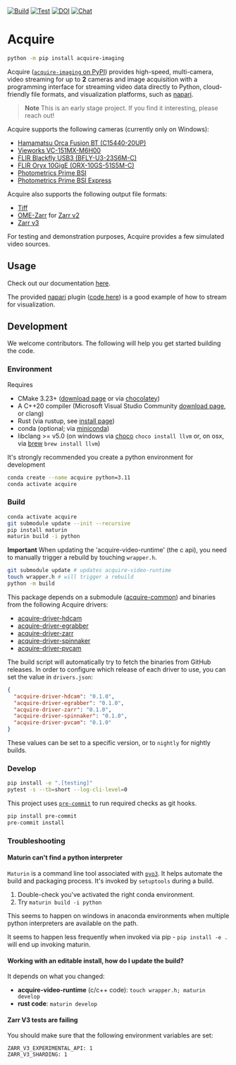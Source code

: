 [![Build](https://github.com/acquire-project/acquire-python/actions/workflows/build.yml/badge.svg)](https://github.com/acquire-project/acquire-python/actions/workflows/build.yml)
[![Test](https://github.com/acquire-project/acquire-python/actions/workflows/test_pr.yml/badge.svg)](https://github.com/acquire-project/acquire-python/actions/workflows/test_pr.yml)
[![DOI](https://zenodo.org/badge/632689876.svg)](https://zenodo.org/badge/latestdoi/632689876)
[![Chat](https://img.shields.io/badge/zulip-join_chat-brightgreen.svg)](https://acquire-imaging.zulipchat.com/)

# Acquire

```bash
python -m pip install acquire-imaging
```

Acquire ([`acquire-imaging` on PyPI](https://pypi.org/project/acquire-imaging/)) provides high-speed, multi-camera, video streaming for up to **2** cameras and image acquisition with a programming interface for streaming video data directly to Python, cloud-friendly file formats, and visualization platforms, such as [napari](https://napari.org/stable/).

> **Note** This is an early stage project. If you find it interesting, please
> reach out!

Acquire supports the following cameras (currently only on Windows):

- [Hamamatsu Orca Fusion BT (C15440-20UP)](https://www.hamamatsu.com/eu/en/product/cameras/cmos-cameras/C15440-20UP.html)
- [Vieworks VC-151MX-M6H00](https://www.visionsystech.com/products/cameras/vieworks-vc-151mx-sony-imx411-sensor-ultra-high-resolution-cmos-camera-151-mp)
- [FLIR Blackfly USB3 (BFLY-U3-23S6M-C)](https://www.flir.com/products/blackfly-usb3/?model=BFLY-U3-23S6M-C&vertical=machine+vision&segment=iis)
- [FLIR Oryx 10GigE (ORX-10GS-51S5M-C)](https://www.flir.com/products/oryx-10gige/?model=ORX-10GS-51S5M-C&vertical=machine+vision&segment=iis)
- [Photometrics Prime BSI](https://www.photometrics.com/products/prime-family/primebsi)
- [Photometrics Prime BSI Express](https://www.photometrics.com/products/prime-family/primebsiexpress)

Acquire also supports the following output file formats:

- [Tiff](https://en.wikipedia.org/wiki/TIFF)
- [OME-Zarr](https://ngff.openmicroscopy.org/latest/) for [Zarr v2](https://zarr.readthedocs.io/en/stable/spec/v2.html)
- [Zarr v3](https://zarr.readthedocs.io/en/stable/spec/v3.html)

For testing and demonstration purposes, Acquire provides a few simulated video sources.

## Usage

Check out our documentation [here](https://acquire-project.github.io/acquire-docs/). 

The provided [napari](https://napari.org/stable/) plugin ([code here](https://github.com/acquire-project/acquire-python/blob/main/python/acquire/__init__.py#L131)) is a good example of how to stream for visualization.

## Development

We welcome contributors. The following will help you get started building the
code.

### Environment

Requires

- CMake 3.23+ ([download page](https://cmake.org/download/) or via
  [chocolatey](https://community.chocolatey.org/packages/cmake))
- A C++20 compiler (Microsoft Visual Studio Community [download
  page](https://visualstudio.microsoft.com/downloads/), or clang)
- Rust (via rustup, see [install
  page](https://www.rust-lang.org/tools/install))
- conda (optional; via
  [miniconda](https://docs.conda.io/en/latest/miniconda.html))
- libclang >= v5.0 (on windows via [choco](https://chocolatey.org/) `choco
  install llvm` or, on osx, via [brew](https://brew.sh/) `brew install llvm`)

It's strongly recommended you create a python environment for development

```bash
conda create --name acquire python=3.11
conda activate acquire
```

### Build

```bash
conda activate acquire
git submodule update --init --recursive
pip install maturin
maturin build -i python
```

**Important** When updating the 'acquire-video-runtime' (the c api), you need to manually trigger
a rebuild by touching `wrapper.h`.

```bash
git submodule update # updates acquire-video-runtime
touch wrapper.h # will trigger a rebuild
python -m build
```

This package depends on a submodule ([acquire-common](https://github.com/acquire-project/acquire-common))
and binaries from the following Acquire drivers:
- [acquire-driver-hdcam](https://github.com/acquire-project/acquire-driver-hdcam)
- [acquire-driver-egrabber](https://github.com/acquire-project/acquire-driver-egrabber)
- [acquire-driver-zarr](https://github.com/acquire-project/acquire-driver-zarr)
- [acquire-driver-spinnaker](https://github.com/acquire-project/acquire-driver-spinnaker)
- [acquire-driver-pvcam](https://github.com/acquire-project/acquire-driver-pvcam)

The build script will automatically try to fetch the binaries from GitHub releases.
In order to configure which release of each driver to use, you can set the value in `drivers.json`:

```json
{
  "acquire-driver-hdcam": "0.1.0",
  "acquire-driver-egrabber": "0.1.0",
  "acquire-driver-zarr": "0.1.0",
  "acquire-driver-spinnaker": "0.1.0",
  "acquire-driver-pvcam": "0.1.0"
}
```

These values can be set to a specific version, or to `nightly` for nightly builds.

### Develop

```bash
pip install -e ".[testing]"
pytest -s --tb=short --log-cli-level=0
```

This project uses [`pre-commit`](https://pre-commit.com/) to run required
checks as git hooks.

```bash
pip install pre-commit
pre-commit install
```

### Troubleshooting

#### Maturin can't find a python interpreter

`Maturin` is a command line tool associated with
[`pyo3`](https://pyo3.rs/v0.16.4/). It helps automate the build and packaging
process. It's invoked by `setuptools` during a build.

1. Double-check you've activated the right conda environment.
2. Try `maturin build -i python`

This seems to happen on windows in anaconda environments when multiple python
interpreters are available on the path.

It seems to happen less frequently when invoked via pip - `pip install -e .`
will end up invoking maturin.

#### Working with an editable install, how do I update the build?

It depends on what you changed:

- **acquire-video-runtime** (c/c++ code): `touch wrapper.h; maturin develop`
- **rust code**: `maturin develop`

#### Zarr V3 tests are failing

You should make sure that the following environment variables are set:

```
ZARR_V3_EXPERIMENTAL_API: 1
ZARR_V3_SHARDING: 1
```

[napari]: https://github.com/napari/napari
